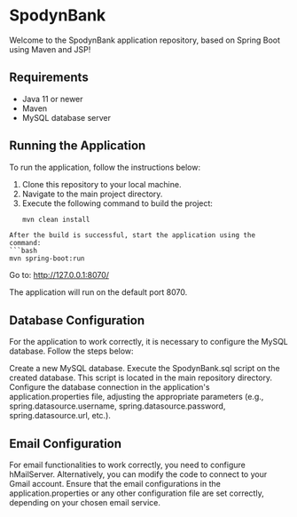 # SpodynBank

Welcome to the SpodynBank application repository, based on Spring Boot using Maven and JSP!

## Requirements

- Java 11 or newer
- Maven
- MySQL database server

## Running the Application

To run the application, follow the instructions below:

1. Clone this repository to your local machine.
2. Navigate to the main project directory.
3. Execute the following command to build the project:
   ```bash
   mvn clean install
```
After the build is successful, start the application using the command:
```bash
mvn spring-boot:run
```
Go to: http://127.0.0.1:8070/

The application will run on the default port 8070.

## Database Configuration
For the application to work correctly, it is necessary to configure the MySQL database. Follow the steps below:

Create a new MySQL database.
Execute the SpodynBank.sql script on the created database. This script is located in the main repository directory.
Configure the database connection in the application's application.properties file, adjusting the appropriate parameters (e.g., spring.datasource.username, spring.datasource.password, spring.datasource.url, etc.).

## Email Configuration
For email functionalities to work correctly, you need to configure hMailServer. Alternatively, you can modify the code to connect to your Gmail account. Ensure that the email configurations in the application.properties or any other configuration file are set correctly, depending on your chosen email service.